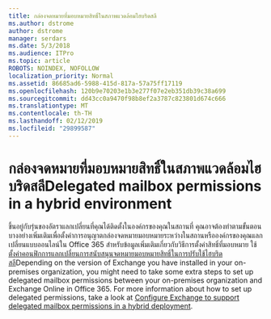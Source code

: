 ```yaml
---
title: กล่องจดหมายที่มอบหมายสิทธิ์ในสภาพแวดล้อมไฮบริดสลี
ms.author: dstrome
author: dstrome
manager: serdars
ms.date: 5/3/2018
ms.audience: ITPro
ms.topic: article
ROBOTS: NOINDEX, NOFOLLOW
localization_priority: Normal
ms.assetid: 86685ad6-5988-415d-817a-57a75ff17119
ms.openlocfilehash: 120b9e70203e1b3e277f07e2eb351db39c38a699
ms.sourcegitcommit: dd43cc0a9470f98b8ef2a3787c823801d674c666
ms.translationtype: MT
ms.contentlocale: th-TH
ms.lasthandoff: 02/12/2019
ms.locfileid: "29899587"
---
```

# <a name="delegated-mailbox-permissions-in-a-hybrid-environment"></a><span data-ttu-id="2930d-102">กล่องจดหมายที่มอบหมายสิทธิ์ในสภาพแวดล้อมไฮบริดสลี</span><span class="sxs-lookup"><span data-stu-id="2930d-102">Delegated mailbox permissions in a hybrid environment</span></span>

<span data-ttu-id="2930d-p101">ขึ้นอยู่กับรุ่นของอัตราแลกเปลี่ยนที่คุณได้ติดตั้งในองค์กรของคุณในสถานที่ คุณอาจต้องทำตามขั้นตอนบางอย่างเพิ่มเติมเพื่อตั้งค่าการอนุญาตกล่องจดหมายมอบหมายระหว่างในสถานหรือองค์กรของคุณแลกเปลี่ยนแบบออนไลน์ใน Office 365 สำหรับข้อมูลเพิ่มเติมเกี่ยวกับวิธีการตั้งค่าสิทธิ์ที่มอบหมาย ใช้[ตั้งค่าคอนฟิกการแลกเปลี่ยนการสนับสนุนจดหมายมอบหมายสิทธิ์ในการปรับใช้ไฮบริดสลี](https://technet.microsoft.com/library/mt784505%28v=exchg.150%29.aspx)</span><span class="sxs-lookup"><span data-stu-id="2930d-p101">Depending on the version of Exchange you have installed in your on-premises organization, you might need to take some extra steps to set up delegated mailbox permissions between your on-premises organization and Exchange Online in Office 365. For more information about how to set up delegated permissions, take a look at [Configure Exchange to support delegated mailbox permissions in a hybrid deployment](https://technet.microsoft.com/library/mt784505%28v=exchg.150%29.aspx).</span></span>
  

